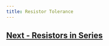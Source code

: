 ```yaml
---
title: Resistor Tolerance
---
```









## [Next - Resistors in Series](../Resistors_in_Series)


<br/>